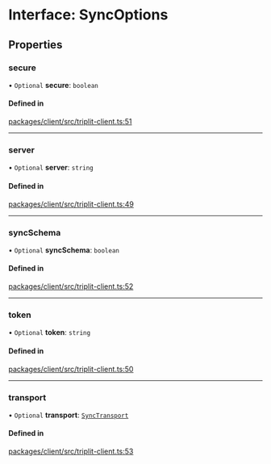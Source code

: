 # Interface: SyncOptions

## Properties

### secure

• `Optional` **secure**: `boolean`

#### Defined in

[packages/client/src/triplit-client.ts:51](https://github.com/aspen-cloud/triplit/blob/18e722a/packages/client/src/triplit-client.ts#L51)

___

### server

• `Optional` **server**: `string`

#### Defined in

[packages/client/src/triplit-client.ts:49](https://github.com/aspen-cloud/triplit/blob/18e722a/packages/client/src/triplit-client.ts#L49)

___

### syncSchema

• `Optional` **syncSchema**: `boolean`

#### Defined in

[packages/client/src/triplit-client.ts:52](https://github.com/aspen-cloud/triplit/blob/18e722a/packages/client/src/triplit-client.ts#L52)

___

### token

• `Optional` **token**: `string`

#### Defined in

[packages/client/src/triplit-client.ts:50](https://github.com/aspen-cloud/triplit/blob/18e722a/packages/client/src/triplit-client.ts#L50)

___

### transport

• `Optional` **transport**: [`SyncTransport`](SyncTransport.md)

#### Defined in

[packages/client/src/triplit-client.ts:53](https://github.com/aspen-cloud/triplit/blob/18e722a/packages/client/src/triplit-client.ts#L53)

